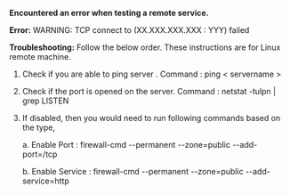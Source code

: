 **Encountered an error when testing a remote service.**

**Error:** WARNING: TCP connect to (XX.XXX.XXX.XXX : YYY) failed

**Troubleshooting:**
Follow the below order. These instructions are for Linux remote machine.
1. Check if you are able to ping server . Command : ping < servername >
2. Check if the port is opened on the server. Command : netstat -tulpn | grep LISTEN
3. If disabled, then you would need to run following commands based on the type,
   
     a.  Enable Port : firewall-cmd --permanent --zone=public --add-port=<Port>/tcp
   
     b.  Enable Service : firewall-cmd --permanent --zone=public --add-service=http

   
